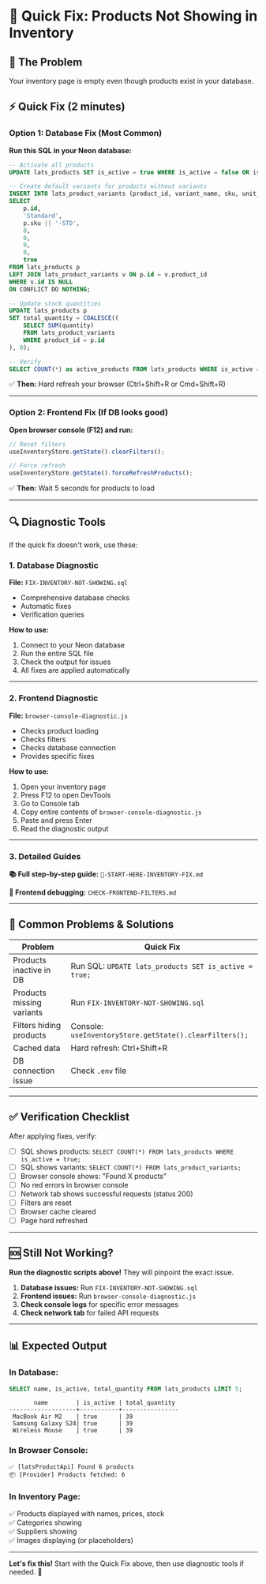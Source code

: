 # 💊 Quick Fix: Products Not Showing in Inventory

## 🎯 The Problem
Your inventory page is empty even though products exist in your database.

## ⚡ Quick Fix (2 minutes)

### Option 1: Database Fix (Most Common)

**Run this SQL in your Neon database:**

```sql
-- Activate all products
UPDATE lats_products SET is_active = true WHERE is_active = false OR is_active IS NULL;

-- Create default variants for products without variants
INSERT INTO lats_product_variants (product_id, variant_name, sku, unit_price, cost_price, quantity, min_quantity, is_active)
SELECT 
    p.id,
    'Standard',
    p.sku || '-STD',
    0,
    0,
    0,
    0,
    true
FROM lats_products p
LEFT JOIN lats_product_variants v ON p.id = v.product_id
WHERE v.id IS NULL
ON CONFLICT DO NOTHING;

-- Update stock quantities
UPDATE lats_products p
SET total_quantity = COALESCE((
    SELECT SUM(quantity)
    FROM lats_product_variants
    WHERE product_id = p.id
), 0);

-- Verify
SELECT COUNT(*) as active_products FROM lats_products WHERE is_active = true;
```

✅ **Then:** Hard refresh your browser (Ctrl+Shift+R or Cmd+Shift+R)

---

### Option 2: Frontend Fix (If DB looks good)

**Open browser console (F12) and run:**

```javascript
// Reset filters
useInventoryStore.getState().clearFilters();

// Force refresh
useInventoryStore.getState().forceRefreshProducts();
```

✅ **Then:** Wait 5 seconds for products to load

---

## 🔍 Diagnostic Tools

If the quick fix doesn't work, use these:

### 1. Database Diagnostic
**File:** `FIX-INVENTORY-NOT-SHOWING.sql`
- Comprehensive database checks
- Automatic fixes
- Verification queries

**How to use:**
1. Connect to your Neon database
2. Run the entire SQL file
3. Check the output for issues
4. All fixes are applied automatically

---

### 2. Frontend Diagnostic
**File:** `browser-console-diagnostic.js`
- Checks product loading
- Checks filters
- Checks database connection
- Provides specific fixes

**How to use:**
1. Open your inventory page
2. Press F12 to open DevTools
3. Go to Console tab
4. Copy entire contents of `browser-console-diagnostic.js`
5. Paste and press Enter
6. Read the diagnostic output

---

### 3. Detailed Guides

**📚 Full step-by-step guide:**
`🚀-START-HERE-INVENTORY-FIX.md`

**🔧 Frontend debugging:**
`CHECK-FRONTEND-FILTERS.md`

---

## 🎯 Common Problems & Solutions

| Problem | Quick Fix |
|---------|-----------|
| Products inactive in DB | Run SQL: `UPDATE lats_products SET is_active = true;` |
| Products missing variants | Run `FIX-INVENTORY-NOT-SHOWING.sql` |
| Filters hiding products | Console: `useInventoryStore.getState().clearFilters();` |
| Cached data | Hard refresh: Ctrl+Shift+R |
| DB connection issue | Check `.env` file |

---

## ✅ Verification Checklist

After applying fixes, verify:

- [ ] SQL shows products: `SELECT COUNT(*) FROM lats_products WHERE is_active = true;`
- [ ] SQL shows variants: `SELECT COUNT(*) FROM lats_product_variants;`
- [ ] Browser console shows: "Found X products"
- [ ] No red errors in browser console
- [ ] Network tab shows successful requests (status 200)
- [ ] Filters are reset
- [ ] Browser cache cleared
- [ ] Page hard refreshed

---

## 🆘 Still Not Working?

**Run the diagnostic scripts above!** They will pinpoint the exact issue.

1. **Database issues:** Run `FIX-INVENTORY-NOT-SHOWING.sql`
2. **Frontend issues:** Run `browser-console-diagnostic.js`
3. **Check console logs** for specific error messages
4. **Check network tab** for failed API requests

---

## 📊 Expected Output

### In Database:
```sql
SELECT name, is_active, total_quantity FROM lats_products LIMIT 5;
```
```
       name        | is_active | total_quantity
-------------------+-----------+----------------
 MacBook Air M2    | true      | 39
 Samsung Galaxy S24| true      | 39
 Wireless Mouse    | true      | 39
```

### In Browser Console:
```
✅ [latsProductApi] Found 6 products
📦 [Provider] Products fetched: 6
```

### In Inventory Page:
✅ Products displayed with names, prices, stock  
✅ Categories showing  
✅ Suppliers showing  
✅ Images displaying (or placeholders)  

---

**Let's fix this!** Start with the Quick Fix above, then use diagnostic tools if needed. 🚀


